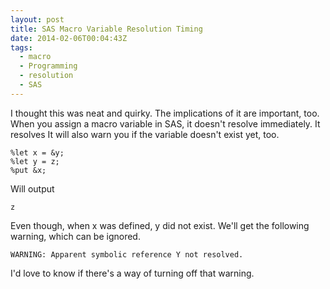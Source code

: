 ```yaml
---
layout: post
title: SAS Macro Variable Resolution Timing
date: 2014-02-06T00:04:43Z
tags:
  - macro
  - Programming
  - resolution
  - SAS
---
```


I thought this was neat and quirky. The implications of it are important, too. When you assign a macro variable in SAS, it doesn't resolve immediately. It resolves It will also warn you if the variable doesn't exist yet, too.

```sas
%let x = &y;
%let y = z;
%put &x;
```

Will output

```
z
```

Even though, when x was defined, y did not exist. We'll get the following warning, which can be ignored.

```
WARNING: Apparent symbolic reference Y not resolved.
```

I'd love to know if there's a way of turning off that warning.

